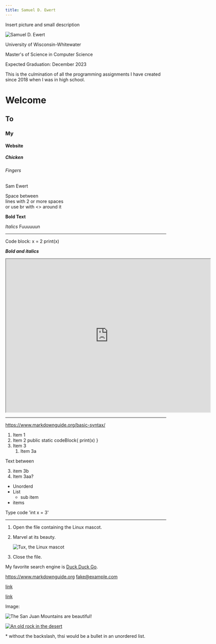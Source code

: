```yaml
---
title: Samuel D. Ewert
---
```


Insert picture and small description

![Samuel D. Ewert](/assets/images/san-juan-mountains.jpg "San Juan Mountains")

University of Wisconsin-Whitewater

Master's of Science in Computer Science

Expected Graduation: December 2023

This is the culmination of all the programming assignments I have created since 2018 when I was in high school.

# Welcome

## To 

### My

#### Website

##### Chicken

###### Fingers

Sam Ewert

Space between   
lines with 2 or more spaces<br>
or use br with <> around it

**Bold Text**

*Italics*
Fuuuuuun

***

  Code block:
  x = 2
  print(x)

***Bold and italics***

<iframe src="https://drive.google.com/file/d/1XWOjaziDqT0LTG1RdlOobOuhYmOSDreO/preview" width="640" height="480" allow="autoplay"></iframe>

___________________________

https://www.markdownguide.org/basic-syntax/

1. Item 1
2. Item 2
      public static codeBlock{
        print(x)
      }
4. Item 3
   1. Item 3a

Text between

   3. item 3b
 3. Item 3aa?

- Unorderd
- List
  - sub item
- items

Type code 'int x = 3'

---

1. Open the file containing the Linux mascot.
2. Marvel at its beauty.

    ![Tux, the Linux mascot](/assets/images/tux.png)

3. Close the file.


My favorite search engine is [Duck Duck Go](https://duckduckgo.com).

<https://www.markdownguide.org>
<fake@example.com>

[link](https://www.example.com/my%20great%20page)

<a href="https://www.example.com/my great page">link</a>

Image:

![The San Juan Mountains are beautiful!](/assets/images/san-juan-mountains.jpg "San Juan Mountains")

[![An old rock in the desert](/assets/images/shiprock.jpg "Shiprock, New Mexico by Beau Rogers")](https://www.flickr.com/photos/beaurogers/31833779864/in/photolist-Qv3rFw-34mt9F-a9Cmfy-5Ha3Zi-9msKdv-o3hgjr-hWpUte-4WMsJ1-KUQ8N-deshUb-vssBD-6CQci6-8AFCiD-zsJWT-nNfsgB-dPDwZJ-bn9JGn-5HtSXY-6CUhAL-a4UTXB-ugPum-KUPSo-fBLNm-6CUmpy-4WMsc9-8a7D3T-83KJev-6CQ2bK-nNusHJ-a78rQH-nw3NvT-7aq2qf-8wwBso-3nNceh-ugSKP-4mh4kh-bbeeqH-a7biME-q3PtTf-brFpgb-cg38zw-bXMZc-nJPELD-f58Lmo-bXMYG-bz8AAi-bxNtNT-bXMYi-bXMY6-bXMYv)

\* without the backslash, thsi would be a bullet in an unordered list.
